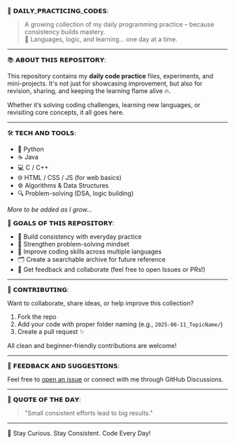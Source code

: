 🧠 𝗗𝗔𝗜𝗟𝗬_𝗣𝗥𝗔𝗖𝗧𝗜𝗖𝗜𝗡𝗚_𝗖𝗢𝗗𝗘𝗦:

> A growing collection of my daily programming practice – because consistency builds mastery.  
> 🚀 Languages, logic, and learning... one day at a time.

---

📚 𝗔𝗕𝗢𝗨𝗧 𝗧𝗛𝗜𝗦 𝗥𝗘𝗣𝗢𝗦𝗜𝗧𝗢𝗥𝗬:

This repository contains my **daily code practice** files, experiments, and mini-projects. It's not just for showcasing improvement, but also for revision, sharing, and keeping the learning flame alive 🔥.

Whether it’s solving coding challenges, learning new languages, or revisiting core concepts, it all goes here.  

---

🛠️ 𝗧𝗘𝗖𝗛 𝗔𝗡𝗗 𝗧𝗢𝗢𝗟𝗦:

- 🐍 Python  
- ☕ Java  
- 💻 C / C++  
- 🌐 HTML / CSS / JS (for web basics)  
- ⚙️ Algorithms & Data Structures  
- 🔍 Problem-solving (DSA, logic building)

*More to be added as I grow...*


🎯 𝗚𝗢𝗔𝗟𝗦 𝗢𝗙 𝗧𝗛𝗜𝗦 𝗥𝗘𝗣𝗢𝗦𝗜𝗧𝗢𝗥𝗬:

- 🔁 Build consistency with everyday practice  
- 🧠 Strengthen problem-solving mindset  
- 🌱 Improve coding skills across multiple languages  
- 🗂️ Create a searchable archive for future reference  
- 💬 Get feedback and collaborate (feel free to open Issues or PRs!)

---

🤝 𝗖𝗢𝗡𝗧𝗥𝗜𝗕𝗨𝗧𝗜𝗡𝗚:

Want to collaborate, share ideas, or help improve this collection?

1. Fork the repo  
2. Add your code with proper folder naming (e.g., `2025-06-11_TopicName/`)  
3. Create a pull request ✨

All clean and beginner-friendly contributions are welcome!

---

📢 𝗙𝗘𝗘𝗗𝗕𝗔𝗖𝗞 𝗔𝗡𝗗 𝗦𝗨𝗚𝗚𝗘𝗦𝗧𝗜𝗢𝗡𝗦:

Feel free to [open an issue](https://github.com/your-username/Daily_practiced_codes/issues) or connect with me through GitHub Discussions.

---

🧠 𝗤𝗨𝗢𝗧𝗘 𝗢𝗙 𝗧𝗛𝗘 𝗗𝗔𝗬:

> "Small consistent efforts lead to big results."

---

📌 Stay Curious. Stay Consistent. Code Every Day!
